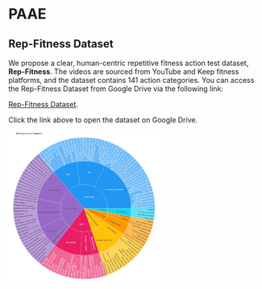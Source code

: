# PAAE
## Rep-Fitness Dataset

We propose a clear, human-centric repetitive fitness action test dataset, **Rep-Fitness**. The videos are sourced from YouTube and Keep fitness platforms, and the dataset contains 141 action categories. You can access the Rep-Fitness Dataset from Google Drive via the following link:

[Rep-Fitness Dataset](https://drive.google.com/file/d/1GFPxQo5e5eQUy4h6_6-1K-rsZbKxF1Gq/view?usp=drive_link).

Click the link above to open the dataset on Google Drive.

<img src="image/categories.png" alt="Categories Image" width="300"/>

